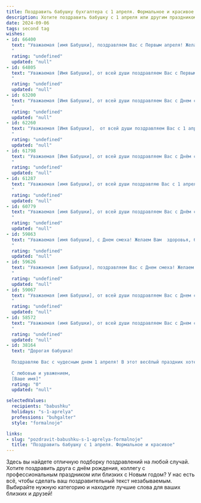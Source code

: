 ```yaml
---
title: Поздравить бабушку бухгалтера с 1 апреля. Формальное и красивое
description: Хотите поздравить бабушку с 1 апреля или другим праздником? Наш ИИ создаст незабываемое поздравление, а вы обязательно выделитесь среди других.  
date: 2024-09-06
tags: second tag
wishes:
- id: 66400
  text: "Уважаемая [имя Бабушки], поздравляем Вас с Первым апреля! Желаем Вам крепкого здоровья, благополучия и, конечно же, успехов в Вашей непростой, но весьма важной профессии бухгалтера.  Пусть Ваша работа приносит Вам только радость и удовлетворение!
  "
  rating: "undefined"
  updated: "null"
- id: 64805
  text: "Уважаемая [Имя Бабушки], от всей души поздравляем Вас с Первым апреля! Желаем Вам весеннего настроения, оптимизма и процветания. Пусть в Вашей жизни всегда будет порядок, гармония и финансовое благополучие. Желаем крепкого здоровья, бодрости духа и много радостных моментов. С праздником!
  "
  rating: "undefined"
  updated: "null"
- id: 63200
  text: "Уважаемая [Имя Бабушки], от всей души поздравляем Вас с Днем смеха! Пусть этот день принесет Вам множество улыбок, радости и позитивных эмоций. Желаем Вам крепкого здоровья, неувядающей энергии и долгих лет успешной профессиональной деятельности в роли талантливого бухгалтера!
  "
  rating: "undefined"
  updated: "null"
- id: 62260
  text: "Уважаемая [Имя Бабушки],  от всей души поздравляем Вас с 1 апреля! Желаем Вам крепкого здоровья, оптимизма и  радости в каждый день. Пусть Ваша профессиональная деятельность всегда приносит Вам удовлетворение, а работа бухгалтером  будет легкой и успешной.
  "
  rating: "undefined"
  updated: "null"
- id: 61798
  text: "Уважаемая [Имя Бабушки], от всей души поздравляем Вас с Днём смеха! Желаем Вам оставаться такой же жизнерадостной и оптимистичной, как и всегда. Пусть Ваша работа бухгалтера приносит Вам только удовольствие, а финансовые показатели всегда будут стабильными и радующими!
  "
  rating: "undefined"
  updated: "null"
- id: 61287
  text: "Уважаемая [имя Бабушки], от всей души поздравляю Вас с 1 апреля! Желаю Вам крепкого здоровья, благополучия и весеннего настроения. Пусть Ваша работа, как всегда, будет точной и безупречной, а жизнь – полна радости и приятных моментов.
  "
  rating: "undefined"
  updated: "null"
- id: 60779
  text: "Уважаемая [имя Бабушки], от всей души поздравляем Вас с Днём смеха! Желаем Вам крепкого здоровья, оптимизма и неизменного чувства юмора. Пусть Ваша работа бухгалтера всегда приносит Вам радость и удовлетворение, а каждый день будет наполнен приятными моментами и улыбками!
  "
  rating: "undefined"
  updated: "null"
- id: 59863
  text: "Уважаемая [имя бабушки], с Днем смеха! Желаем Вам  здоровья, благополучия и неизменного оптимизма, чтобы даже самые сложные бухгалтерские задачи решались  легко и с улыбкой. Пусть  Ваша жизнь  будет  наполнена  радостью,  и  каждый  день  приносит  приятные  сюрпризы,  как  в  первый  день  весны!
  "
  rating: "undefined"
  updated: "null"
- id: 59626
  text: "Уважаемая [имя Бабушки], поздравляем Вас с Днем смеха! Желаем Вам крепкого здоровья, радости,  неисчерпаемой энергии и оптимизма! Пусть Ваша жизнь будет наполнена позитивом, а работа всегда приносит удовлетворение и радость!
  "
  rating: "undefined"
  updated: "null"
- id: 59067
  text: "Уважаемая [имя Бабушки], от всей души поздравляем Вас с Днем смеха! Желаем Вам всегда оставаться такой же жизнерадостной, оптимистичной и, конечно же, точной в своих расчетах, как истинный профессионал своего дела. Пусть этот день подарит Вам улыбки и хорошее настроение, а все дела будут складываться легко и успешно!
  "
  rating: "undefined"
  updated: "null"
- id: 58572
  text: "Уважаемая (имя Бабушки), от всей души поздравляем Вас с Днем смеха! Желаем Вам  радости, оптимизма и весеннего настроения. Пусть рабочий день пройдет легко и приятно,  а в личной жизни царит гармония и спокойствие.  С праздником!
  "
  rating: "undefined"
  updated: "null"
- id: 38164
  text: "Дорогая бабушка!
  
  Поздравляю Вас с чудесным днем 1 апреля! В этот весёлый праздник хотелось бы пожелать Вам здоровья, счастья и радости. Вы — настоящий мастер своего дела, бесценный бухгалтер, который всегда старается внести порядок и стабильность в жизнь своей семьи. Пусть каждый день приносит Вам новые достижения и положительные эмоции, а улыбки и смех окружающих наполняют Ваш дом теплом.
  
  С любовью и уважением,
  [Ваше имя]"
  rating: "0"
  updated: "null"

selectedValues:
  recipients: "babushku"
  holidays: "s-1-aprelya"
  professions: "buhgalter"
  style: "formalnoje"

links:
- slug: "pozdravit-babushku-s-1-aprelya-formalnoje"
  title: "Поздравить бабушку с 1 апреля. Формальное и красивое"
---
```


Здесь вы найдете отличную подборку поздравлений на любой случай. 
Хотите поздравить друга с днём рождения, коллегу с профессиональным праздником или близких с Новым годом? У нас есть всё, чтобы сделать ваш поздравительный текст незабываемым. Выбирайте нужную категорию и находите лучшие слова для ваших близких и друзей!
